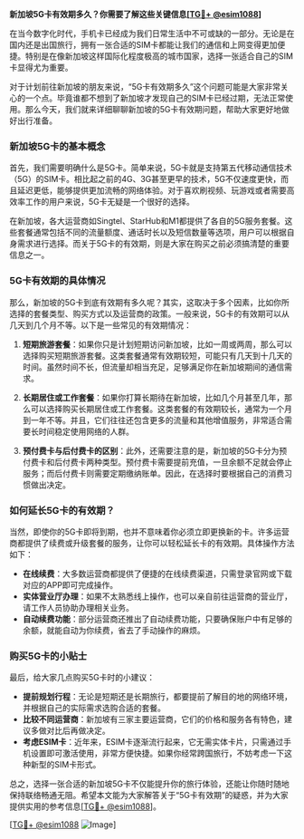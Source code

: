 **新加坡5G卡有效期多久？你需要了解这些关键信息[[TG💪+ @esim1088](https://t.me/s/esim1088)]**

在当今数字化时代，手机卡已经成为我们日常生活中不可或缺的一部分。无论是在国内还是出国旅行，拥有一张合适的SIM卡都能让我们的通信和上网变得更加便捷。特别是在像新加坡这样国际化程度极高的城市国家，选择一张适合自己的SIM卡显得尤为重要。

对于计划前往新加坡的朋友来说，“5G卡有效期多久”这个问题可能是大家非常关心的一个点。毕竟谁都不想到了新加坡才发现自己的SIM卡已经过期，无法正常使用。那么今天，我们就来详细聊聊新加坡的5G卡有效期问题，帮助大家更好地做好出行准备。

### 新加坡5G卡的基本概念

首先，我们需要明确什么是5G卡。简单来说，5G卡就是支持第五代移动通信技术（5G）的SIM卡。相比起之前的4G、3G甚至更早的技术，5G不仅速度更快，而且延迟更低，能够提供更加流畅的网络体验。对于喜欢刷视频、玩游戏或者需要高效率工作的用户来说，5G卡无疑是一个很好的选择。

在新加坡，各大运营商如Singtel、StarHub和M1都提供了各自的5G服务套餐。这些套餐通常包括不同的流量额度、通话时长以及短信数量等选项，用户可以根据自身需求进行选择。而关于5G卡的有效期，则是大家在购买之前必须搞清楚的重要信息之一。

### 5G卡有效期的具体情况

那么，新加坡的5G卡到底有效期有多久呢？其实，这取决于多个因素，比如你所选择的套餐类型、购买方式以及运营商的政策。一般来说，5G卡的有效期可以从几天到几个月不等。以下是一些常见的有效期情况：

1. **短期旅游套餐**：如果你只是计划短期访问新加坡，比如一周或两周，那么可以选择购买短期旅游套餐。这类套餐通常有效期较短，可能只有几天到十几天的时间。虽然时间不长，但流量却相当充足，足够满足你在新加坡期间的通信需求。

2. **长期居住或工作套餐**：如果你打算长期待在新加坡，比如几个月甚至几年，那么可以选择购买长期居住或工作套餐。这类套餐的有效期较长，通常为一个月到一年不等。并且，它们往往还包含更多的流量和其他增值服务，非常适合需要长时间稳定使用网络的人群。

3. **预付费卡与后付费卡的区别**：此外，还需要注意的是，新加坡的5G卡分为预付费卡和后付费卡两种类型。预付费卡需要提前充值，一旦余额不足就会停止服务；而后付费卡则需要定期缴纳账单。因此，在选择时要根据自己的消费习惯做出决定。

### 如何延长5G卡的有效期？

当然，即使你的5G卡即将到期，也并不意味着你必须立即更换新的卡。许多运营商都提供了续费或升级套餐的服务，让你可以轻松延长卡的有效期。具体操作方法如下：

- **在线续费**：大多数运营商都提供了便捷的在线续费渠道，只需登录官网或下载对应的APP即可完成操作。
- **实体营业厅办理**：如果不太熟悉线上操作，也可以亲自前往运营商的营业厅，请工作人员协助办理相关业务。
- **自动续费功能**：部分运营商还推出了自动续费功能，只要确保账户中有足够的余额，就能自动为你续费，省去了手动操作的麻烦。

### 购买5G卡的小贴士

最后，给大家几点购买5G卡时的小建议：

- **提前规划行程**：无论是短期还是长期旅行，都要提前了解目的地的网络环境，并根据自己的实际需求选购合适的套餐。
- **比较不同运营商**：新加坡有三家主要运营商，它们的价格和服务各有特色，建议多做对比后再做决定。
- **考虑ESIM卡**：近年来，ESIM卡逐渐流行起来，它无需实体卡片，只需通过手机设置即可激活使用，非常方便快捷。如果你经常跨国旅行，不妨考虑一下这种新型的SIM卡形式。

总之，选择一张合适的新加坡5G卡不仅能提升你的旅行体验，还能让你随时随地保持联络畅通无阻。希望本文能为大家解答关于“5G卡有效期”的疑惑，并为大家提供实用的参考信息[[TG💪+ @esim1088](https://t.me/s/esim1088)]。

[[TG💪+ @esim1088](https://t.me/s/esim1088) ![Image](https://i.postimg.cc/4NQfJmqS/Snipaste-2025-05-13-00-14-12.png)]